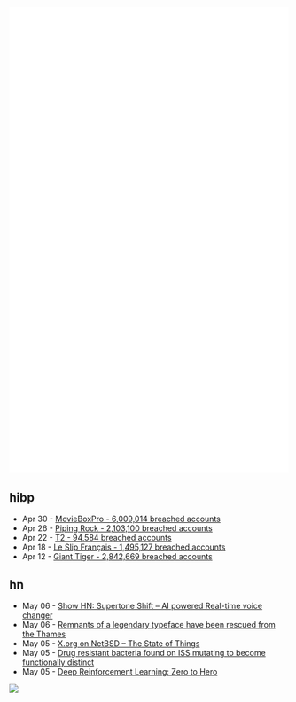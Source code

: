 ![Metrics](https://raw.githubusercontent.com/phixion/phixion/master/metrics.svg)

## hibp

<!--
for https://github.com/phixion/phixion/blob/main/.github/workflows/feeds.yml
-->
<!--START_SECTION:haveibeenpwnd-->
- Apr 30 - [MovieBoxPro - 6,009,014 breached accounts](https://haveibeenpwned.com/PwnedWebsites#MovieBoxPro)
- Apr 26 - [Piping Rock - 2,103,100 breached accounts](https://haveibeenpwned.com/PwnedWebsites#PipingRock)
- Apr 22 - [T2 - 94,584 breached accounts](https://haveibeenpwned.com/PwnedWebsites#T2)
- Apr 18 - [Le Slip Français - 1,495,127 breached accounts](https://haveibeenpwned.com/PwnedWebsites#LeSlipFrancais)
- Apr 12 - [Giant Tiger - 2,842,669 breached accounts](https://haveibeenpwned.com/PwnedWebsites#GiantTiger)
<!--END_SECTION:haveibeenpwnd-->

## hn

<!--
for https://github.com/phixion/phixion/blob/main/.github/workflows/feeds.yml
-->
<!--START_SECTION:hn-->
- May 06 - [Show HN: Supertone Shift – AI powered Real-time voice changer](https://product.supertone.ai/shift)
- May 06 - [Remnants of a legendary typeface have been rescued from the Thames](https://news.artnet.com/art-world/doves-typeface-2454807)
- May 05 - [X.org on NetBSD – The State of Things](https://blog.netbsd.org/tnf/entry/x_org_on_netbsd_the)
- May 05 - [Drug resistant bacteria found on ISS mutating to become functionally distinct](https://www.nasa.gov/centers-and-facilities/ames/ames-science/ames-space-biosciences/multi-drug-resistant-bacteria-found-on-iss-mutating-to-become-functionally-distinct/)
- May 05 - [Deep Reinforcement Learning: Zero to Hero](https://github.com/alessiodm/drl-zh)
<!--END_SECTION:hn-->

<!--
for https://yhype.me
-->
![](https://hit.yhype.me/github/profile?user_id=13013670)
